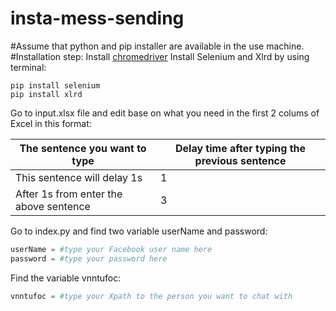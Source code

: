 # insta-mess-sending

#Assume that python and pip installer are available in the use machine. 
#Installation step: 
Install [chromedriver](https://chromedriver.chromium.org/downloads)
Install Selenium and Xlrd by using terminal:

```
pip install selenium
pip install xlrd
```
Go to input.xlsx file and edit base on what you need in the first 2 colums of Excel in this format:

The sentence you want to type|Delay time after typing the previous sentence
-----------------------------|---------------------------------------------
This sentence will delay 1s|1
After 1s from enter the above sentence|3

Go to index.py and find two variable userName and password:

```python
userName = #type your Facebook user name here
password = #type your password here
```

Find the variable vnntufoc:
```python
vnntufoc = #type your Xpath to the person you want to chat with
```
